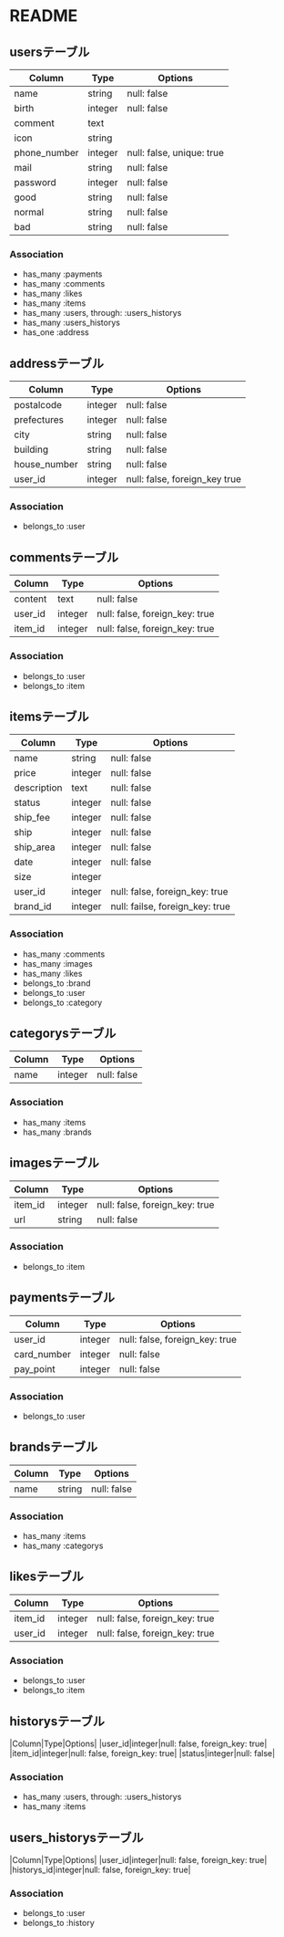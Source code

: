 # README

## usersテーブル

|Column|Type|Options|
|------|----|-------|
|name|string|null: false|
|birth|integer|null: false|
|comment|text||
|icon|string||
|phone_number|integer|null: false, unique: true|
|mail|string|null: false|
|password|integer|null: false|
|good|string|null: false|
|normal|string|null: false|
|bad|string|null: false|

### Association

- has_many :payments
- has_many :comments
- has_many :likes
- has_many :items
- has_many :users, through: :users_historys
- has_many :users_historys
- has_one  :address

## addressテーブル

|Column|Type|Options|
|------|----|-------|
|postalcode|integer|null: false|
|prefectures|integer|null: false|
|city|string|null: false|
|building|string|null: false|
|house_number|string|null: false|
|user_id|integer|null: false, foreign_key true|

### Association
- belongs_to :user


## commentsテーブル

|Column|Type|Options|
|------|----|-------|
|content|text|null: false|
|user_id|integer|null: false, foreign_key: true|
|item_id|integer|null: false, foreign_key: true|

### Association

- belongs_to :user
- belongs_to :item


## itemsテーブル

|Column|Type|Options|
|------|----|-------|
|name|string|null: false|
|price|integer|null: false|
|description|text|null: false|
|status|integer|null: false|
|ship_fee|integer|null: false|
|ship|integer|null: false|
|ship_area|integer|null: false|
|date|integer|null: false|
|size|integer||
|user_id|integer|null: false, foreign_key: true|
|brand_id|integer|null: failse, foreign_key: true|

### Association

- has_many :comments
- has_many :images
- has_many :likes
- belongs_to :brand
- belongs_to :user
- belongs_to :category


## categorysテーブル

|Column|Type|Options|
|------|----|-------|
|name|integer|null: false|

### Association

- has_many :items
- has_many :brands


## imagesテーブル

|Column|Type|Options|
|------|----|-------|
|item_id|integer|null: false, foreign_key: true|
|url|string|null: false|

### Association

- belongs_to :item


## paymentsテーブル

|Column|Type|Options|
|------|----|-------|
|user_id|integer|null: false, foreign_key: true|
|card_number|integer|null: false|
|pay_point|integer|null: false|

### Association

- belongs_to :user


## brandsテーブル

|Column|Type|Options|
|------|----|-------|
|name|string|null: false|

### Association

- has_many :items
- has_many :categorys


## likesテーブル

|Column|Type|Options|
|------|----|-------|
|item_id|integer|null: false, foreign_key: true|
|user_id|integer|null: false, foreign_key: true|

### Association

- belongs_to :user
- belongs_to :item


## historysテーブル

|Column|Type|Options|
|user_id|integer|null: false, foreign_key: true|
|item_id|integer|null: false, foreign_key: true|
|status|integer|null: false|

### Association
- has_many :users, through: :users_historys
- has_many :items


## users_historysテーブル

|Column|Type|Options|
|user_id|integer|null: false, foreign_key: true|
|historys_id|integer|null: false, foreign_key: true|

### Association
- belongs_to :user
- belongs_to :history






